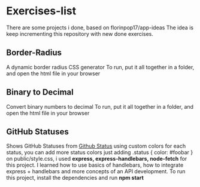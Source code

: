 <h1>Exercises-list</h1>
There are some projects i done, based on florinpop17/app-ideas
The idea is keep incrementing this repository with new done exercises.


<h2>Border-Radius</h2>
A dynamic border radius CSS generator
To run, put it all together in a folder, and open the html file in your browser

<h2>Binary to Decimal</h2>
Convert binary numbers to decimal
To run, put it all together in a folder, and open the html file in your browser

<h2>GitHub Statuses</h2>
Shows GitHub Statuses from <a href="https://www.githubstatus.com/">Github Status</a> using custom colors for each status, you can add more status colors just adding .status { color: #foobar } on public/style.css, i used <b>express, express-handlebars, node-fetch</b> for this project.
I learned how to use basics of handlebars, how to integrate express + handlebars and more concepts of an API development.
To run this project, install the dependencies and run <b>npm start</b>
